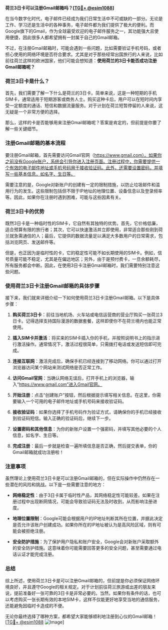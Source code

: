 **荷兰3日卡可以注册Gmail邮箱吗？[[TG💪+ @esim1088](https://t.me/s/esim1088)]**

在当今数字化时代，电子邮件已经成为我们日常生活中不可或缺的一部分。无论是工作、学习还是生活中的各种事务，电子邮件都为我们提供了极大的便利。而Google旗下的Gmail，作为全球最受欢迎的电子邮件服务之一，其功能强大且使用便捷，因此很多人都希望拥有一封属于自己的Gmail邮箱。

不过，在注册Gmail邮箱时，可能会遇到一些问题，比如需要验证手机号码，或者担心使用的网络环境是否符合要求。尤其是对于那些经常出国旅行的人来说，比如前往荷兰这样的欧洲国家，他们可能会想知道：**使用荷兰的3日卡能否成功注册Gmail邮箱呢？**

### 荷兰3日卡是什么？

首先，我们需要了解一下什么是荷兰的3日卡。简单来说，这是一种短期的手机SIM卡，通常适用于短期游客或商务人士。购买这种卡后，用户可以在短时间内享受一定额度的通话、短信和数据流量服务。对于计划在荷兰短暂停留的人来说，这无疑是一个非常方便的选择。

那么，这样的卡是否能够用来注册Gmail邮箱呢？答案是肯定的，但前提是你要了解一些关键细节。

### 注册Gmail邮箱的基本流程

要注册Gmail邮箱，首先需要访问Gmail官网（https://www.gmail.com）。如果你之前没有Google账户，系统会引导你进入注册页面。注册过程中，你需要提供一个有效的电子邮件地址或手机号码用于接收验证码。此外，还需要设置密码，并填写一些基本信息，如名字、生日等。

需要注意的是，Google对新账户的创建有一定的限制措施，以防止垃圾邮件和滥用行为的发生。这些限制包括但不限于IP地址的地理位置、设备信息以及登录频率等。因此，如果你在注册时遇到困难，可能与这些因素有关。

### 荷兰3日卡的优势

既然3日卡是一种临时性的SIM卡，它自然有其独特的优势。首先，它价格低廉，适合预算有限的旅行者；其次，它可以快速激活并立即使用，非常适合那些刚到荷兰就急需通信的人；最后，它提供的数据流量足以满足大多数用户的日常需求，包括浏览网页、发送邮件等。

但是，也正因为是临时性的卡，它的稳定性可能不如长期使用的SIM卡。例如，信号质量可能不稳定，尤其是在偏远地区；另外，由于是预付费卡，一旦余额耗尽，所有服务都会中断。因此，在使用3日卡注册Gmail邮箱时，我们需要特别注意这些问题。

### 使用荷兰3日卡注册Gmail邮箱的具体步骤

接下来，我们就来详细介绍一下如何使用荷兰3日卡注册Gmail邮箱。以下是具体步骤：

1. **购买荷兰3日卡**：前往当地机场、火车站或电信运营商的营业厅购买一张荷兰3日卡。记得选择支持国际漫游的数据套餐，这样即使你不在荷兰境内也能正常使用。

2. **插入SIM卡并激活**：将买来的SIM卡插入你的手机，并按照说明书上的指示进行激活操作。通常情况下，激活过程很简单，只需拨打电话或发送短信即可完成。

3. **连接互联网**：激活完成后，确保手机已经连接到了移动网络。你可以通过打开浏览器访问某个网站来测试网络是否正常工作。

4. **访问Gmail官网**：当确认网络无误后，打开手机上的浏览器，输入“https://www.gmail.com”进入Gmail官网。

5. **开始注册**：点击“创建账户”按钮，然后根据提示填写相关信息。在这里，你需要输入一个可用的电子邮件地址或手机号码来接收验证码。

6. **接收验证码**：如果你选择了手机号码作为验证方式，请确保你的手机已经接收到验证码短信。输入正确的验证码后，继续下一步。

7. **设置密码和其他信息**：为你的新账户设置一个强密码，并填写其他必要的个人信息，如名字、生日等。

8. **完成注册**：最后一步就是检查一遍所填信息是否正确，然后提交表单，你的Gmail邮箱就成功注册啦！

### 注意事项

虽然理论上使用荷兰3日卡是可以注册Gmail邮箱的，但在实际操作中仍然存在一些潜在的风险和挑战。以下是一些需要注意的地方：

- **网络稳定性**：由于3日卡属于临时性产品，其网络稳定性可能较差。如果在注册过程中出现断网情况，可能会导致验证码无法及时收到，从而影响注册进度。
  
- **地理位置限制**：Google可能会根据用户的IP地址判断其所在位置，并据此决定是否允许该账户创建成功。如果你所在的IP地址被认为是高风险区域，则有可能会被拒绝注册。

- **安全防护措施**：为了保护用户隐私和账户安全，Google会对新账户采取额外的安全防护措施。这意味着你可能需要回答更多的安全问题，甚至需要通过电话认证才能完成注册。

### 总结

综上所述，使用荷兰3日卡是可以注册Gmail邮箱的，但前提是你必须保证网络环境良好，并且遵守Google的相关规定。对于计划前往荷兰旅游或出差的朋友来说，提前准备好一张可靠的3日卡是非常必要的。当然，如果你有条件的话，也可以考虑购买一张长期有效的本地SIM卡，这样不仅能更好地享受当地的通信服务，还能避免因临时卡造成的不便。

无论你最终选择了哪种方案，都希望大家能够顺利地注册到心仪的Gmail邮箱！[[TG💪+ @esim1088](https://t.me/s/esim1088) ![Image](https://i.postimg.cc/4NQfJmqS/Snipaste-2025-05-13-00-14-12.png)]